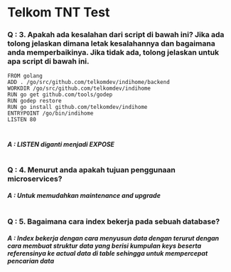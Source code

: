 # Telkom TNT Test

### Q : 3. Apakah ada kesalahan dari script di bawah ini? Jika ada tolong jelaskan dimana letak kesalahannya dan bagaimana anda memperbaikinya. Jika tidak ada, tolong jelaskan untuk apa script di bawah ini.
```
FROM golang
ADD . /go/src/github.com/telkomdev/indihome/backend
WORKDIR /go/src/github.com/telkomdev/indihome
RUN go get github.com/tools/godep
RUN godep restore
RUN go install github.com/telkomdev/indihome
ENTRYPOINT /go/bin/indihome
LISTEN 80
```
#
##### A : LISTEN diganti menjadi EXPOSE
#
### Q : 4. Menurut anda apakah tujuan penggunaan microservices?
##### A : Untuk memudahkan maintenance and upgrade
#
### Q : 5. Bagaimana cara index bekerja pada sebuah database?
##### A : Index bekerja dengan cara menyusun data dengan terurut dengan cara membuat struktur data yang berisi kumpulan keys beserta referensinya ke actual data di table sehingga untuk mempercepat pencarian data


